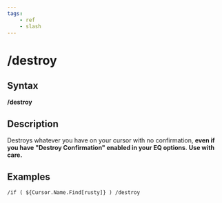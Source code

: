 ```yaml
---
tags:
    - ref
    - slash
---
```

# /destroy

## Syntax

**/destroy**

## Description

Destroys whatever you have on your cursor with no confirmation, **even if you have "Destroy Confirmation" enabled in your EQ options**. **Use with care.**

## Examples

```text
/if ( ${Cursor.Name.Find[rusty]} ) /destroy
```

